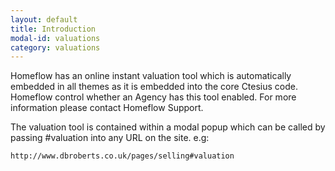 ```yaml
---
layout: default
title: Introduction
modal-id: valuations
category: valuations
---
```

Homeflow has an online instant valuation tool which is automatically embedded in all themes as it is embedded into the core Ctesius code. Homeflow control whether an Agency has this tool enabled. For more information please contact Homeflow Support.

The valuation tool is contained within a modal popup which can be called by passing #valuation into any URL on the site. e.g:

```http://www.dbroberts.co.uk/pages/selling#valuation```
